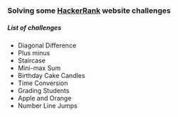 ### Solving some [HackerRank](https://www.hackerrank.com) website challenges

##### List of challenges

- Diagonal Difference
- Plus minus
- Staircase
- Mini-max Sum
- Birthday Cake Candles
- Time Conversion
- Grading Students
- Apple and Orange
- Number Line Jumps
